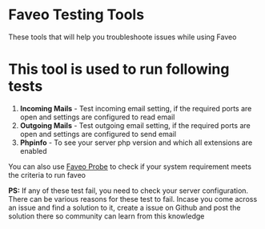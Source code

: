 # Faveo Testing Tools

These tools that will help you troubleshoote issues while using Faveo

# This tool is used to run following tests
  1. <strong>Incoming Mails</strong> - Test incoming email setting, if the required ports are open and settings are configured to read email
  2. <strong>Outgoing Mails</strong> - Test outgoing email setting, if the required ports are open and settings are configured to send email
  3. <strong>Phpinfo</strong> - To see your server php version and which all extensions are enabled

You can also use <a href="https://github.com/ladybirdweb/faveo-probe">Faveo Probe</a> to check if your system requirement meets the criteria to run faveo

<strong>PS:</strong> If any of these test fail, you need to check your server configuration. There can be various reasons for these test to fail. Incase you come across an issue and find a solution to it, create a issue on Github and post the solution there so community can learn from this knowledge
